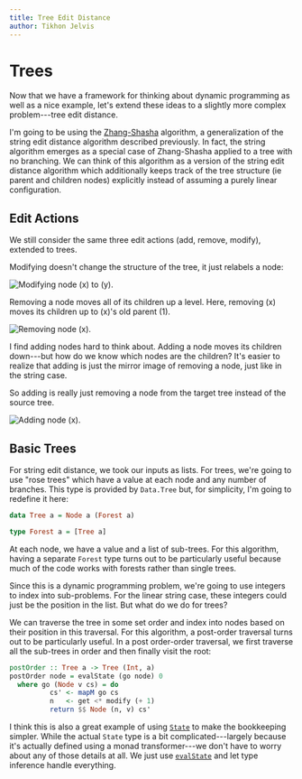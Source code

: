 ```yaml
---
title: Tree Edit Distance
author: Tikhon Jelvis
---
```


# Trees

Now that we have a framework for thinking about dynamic programming as well as a nice example, let's extend these ideas to a slightly more complex problem---tree edit distance.

I'm going to be using the [Zhang-Shasha][zs-algorithm] algorithm, a generalization of the string edit distance algorithm described previously. In fact, the string algorithm emerges as a special case of Zhang-Shasha applied to a tree with no branching. We can think of this algorithm as a version of the string edit distance algorithm which additionally keeps track of the tree structure (ie parent and children nodes) explicitly instead of assuming a purely linear configuration.

## Edit Actions

We still consider the same three edit actions (add, remove, modify), extended to trees.

Modifying doesn't change the structure of the tree, it just relabels a node:

![Modifying node \(x\) to \(y\).](tree-modify.png)

Removing a node moves all of its children up a level. Here, removing \(x\) moves its children up to \(x\)'s old parent \(1\).

![Removing node \(x\).](tree-remove.png)

I find adding nodes hard to think about. Adding a node moves its children down---but how do we know which nodes are the children? It's easier to realize that adding is just the mirror image of removing a node, just like in the string case.

So adding is really just removing a node from the target tree instead of the source tree.

![Adding node \(x\).](tree-add.png)

## Basic Trees

For string edit distance, we took our inputs as lists. For trees, we're going to use "rose trees" which have a value at each node and any number of branches. This type is provided by `Data.Tree` but, for simplicity, I'm going to redefine it here:

```haskell
data Tree a = Node a (Forest a)

type Forest a = [Tree a]
```

At each node, we have a value and a list of sub-trees. For this algorithm, having a separate `Forest` type turns out to be particularly useful because much of the code works with forests rather than single trees.

Since this is a dynamic programming problem, we're going to use integers to index into sub-problems. For the linear string case, these integers could just be the position in the list. But what do we do for trees?

We can traverse the tree in some set order and index into nodes based on their position in this traversal. For this algorithm, a post-order traversal turns out to be particularly useful. In a post order-order traversal, we first traverse all the sub-trees in order and then finally visit the root:

```haskell
postOrder :: Tree a -> Tree (Int, a)
postOrder node = evalState (go node) 0
  where go (Node v cs) = do
          cs' <- mapM go cs
          n   <- get <* modify (+ 1)
          return $$ Node (n, v) cs'
```

I think this is also a great example of using [`State`][State] to make the bookkeeping simpler. While the actual `State` type is a bit complicated---largely because it's actually defined using a monad transformer---we don't have to worry about any of those details at all. We just use [`evalState`][evalState] and let type inference handle everything.

[zs-algorithm]: http://grantjenks.com/wiki/_media/ideas/simple_fast_algorithms_for_the_editing_distance_between_tree_and_related_problems.pdf
[State]: https://hackage.haskell.org/package/mtl-2.0.1.0/docs/Control-Monad-State-Lazy.html#t:State
[evalState]: https://hackage.haskell.org/package/mtl-2.0.1.0/docs/Control-Monad-State-Lazy.html#v:evalState